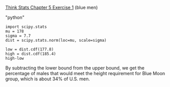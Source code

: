 [Think Stats Chapter 5 Exercise 1](http://greenteapress.com/thinkstats2/html/thinkstats2006.html#toc50) (blue men)

>> 
"python"

    import scipy.stats
    mu = 178
    sigma = 7.7
    dist = scipy.stats.norm(loc=mu, scale=sigma)
  
    low = dist.cdf(177.8)    
    high = dist.cdf(185.4)   
    high-low 

By subtracting the lower bound from the upper bound, we get the percentage of males that would meet the height requirement for Blue Moon group, which is about 34% of U.S. men. 
